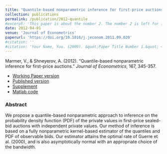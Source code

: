 ```yaml
---
title: "Quantile-based nonparametric inference for first-price auctions"
collection: publications
permalink: /publication/2012-quantile
#excerpt: 'This paper is about the number 2. The number 2 is left for future work.'
date: 2012-04-01
venue: 'Journal of Econometrics'
paperurl: 'https://doi.org/10.1016/j.jeconom.2011.09.020'
#citation: ''
#citation: 'Your Name, You. (2009). &quot;Paper Title Number 1.&quot; <i>Journal 1</i>. 1(1).'
---
```

Marmer, V., & Shneyerov, A. (2012). &ldquo;Quantile-based nonparametric inference for first-price auctions.&rdquo; <i>Journal of  Econometrics</i>, 167, 345-357.

- [Working Paper version](/files/auc-pdf_31.pdf)
- [Published version](https://doi.org/10.1016/j.jeconom.2011.09.020)
- [Supplement](/files/auc-pdf-suppl-11.pdf)
- [Matlab code](/files/auc-pdf_codes_and_paper.zip)

### Abstract 

We propose a quantile-based nonparametric approach to inference on the probability density function (PDF) of the private values in first-price sealed-bid auctions with independent private values. Our method of inference is based on a fully nonparametric kernel-based estimator of the quantiles and PDF of observable bids. Our estimator attains the optimal rate of Guerre et al. (2000), and is also asymptotically normal with an appropriate choice of the bandwidth.
